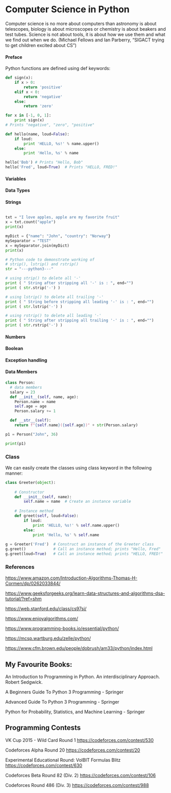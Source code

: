 # Computer Science in Python

Computer science is no more about computers than astronomy is about telescopes, biology is about microscopes or chemistry is about beakers and test tubes. Science is not about tools, it is about how we use them and what we find out when we do. (Michael Fellows and Ian Parberry, “SIGACT trying to get children excited about CS”)



#### Preface

Python functions are defined using def keywords:

```python
def sign(x):
    if x > 0:
        return 'positive'
    elif x < 0:
        return 'negative'
    else:
        return 'zero'

for x in [-1, 0, 1]:
    print sign(x)
# Prints "negative", "zero", "positive"

def hello(name, loud=False):
    if loud:
        print 'HELLO, %s!' % name.upper()
    else:
        print 'Hello, %s' % name

hello('Bob') # Prints "Hello, Bob"
hello('Fred', loud=True)  # Prints "HELLO, FRED!"
```

#### Variables

#### Data Types

#### Strings

```python

txt = "I love apples, apple are my favorite fruit"
x = txt.count("apple")
print(x)

myDict = {"name": "John", "country": "Norway"}
mySeparator = "TEST"
x = mySeparator.join(myDict)
print(x)

# Python code to demonstrate working of 
# strip(), lstrip() and rstrip() 
str = "---python3---"

# using strip() to delete all '-' 
print ( " String after stripping all '-' is : ", end="") 
print ( str.strip('-') ) 

# using lstrip() to delete all trailing '-' 
print ( " String before stripping all leading '-' is : ", end="") 
print ( str.lstrip('-') ) 

# using rstrip() to delete all leading '-' 
print ( " String after stripping all trailing '-' is : ", end="") 
print ( str.rstrip('-') ) 
```

#### Numbers

#### Boolean

#### Exception handling

#### Data Members

```python
class Person:
  # data members
  salary = 23 
  def __init__(self, name, age):
    Person.name = name
    self.age = age
    Person.salary += 1

  def __str__(self):
    return f"{self.name}({self.age})" + str(Person.salary)    

p1 = Person("John", 36)

print(p1)

```

### Class

We can easily create the classes using class keyword in the following manner:

```python
class Greeter(object):
    
    # Constructor
    def __init__(self, name):
        self.name = name  # Create an instance variable
        
    # Instance method
    def greet(self, loud=False):
        if loud:
            print 'HELLO, %s!' % self.name.upper()
        else:
            print 'Hello, %s' % self.name
        
g = Greeter('Fred')  # Construct an instance of the Greeter class
g.greet()            # Call an instance method; prints "Hello, Fred"
g.greet(loud=True)   # Call an instance method; prints "HELLO, FRED!"
```

### References

https://www.amazon.com/Introduction-Algorithms-Thomas-H-Cormen/dp/0262033844/

https://www.geeksforgeeks.org/learn-data-structures-and-algorithms-dsa-tutorial/?ref=shm

https://web.stanford.edu/class/cs97si/

https://www.enjoyalgorithms.com/

https://www.programming-books.io/essential/python/

https://mcsp.wartburg.edu/zelle/python/

https://www.cfm.brown.edu/people/dobrush/am33/python/index.html


## My Favourite Books:

An Introduction to Programming in Python. An interdisciplinary Approach. Robert Sedgwick.

A Beginners Guide To Python 3 Programming - Springer

Advanced Guide To Python 3 Programming - Springer 

Python for Probability, Statistics, and Machine Learning - Springer


## Programming Contests

VK Cup 2015 - Wild Card Round 1 https://codeforces.com/contest/530

Codeforces Alpha Round 20 https://codeforces.com/contest/20

Experimental Educational Round: VolBIT Formulas Blitz https://codeforces.com/contest/630

Codeforces Beta Round 82 (Div. 2) https://codeforces.com/contest/106

Codeforces Round 486 (Div. 3) https://codeforces.com/contest/988
